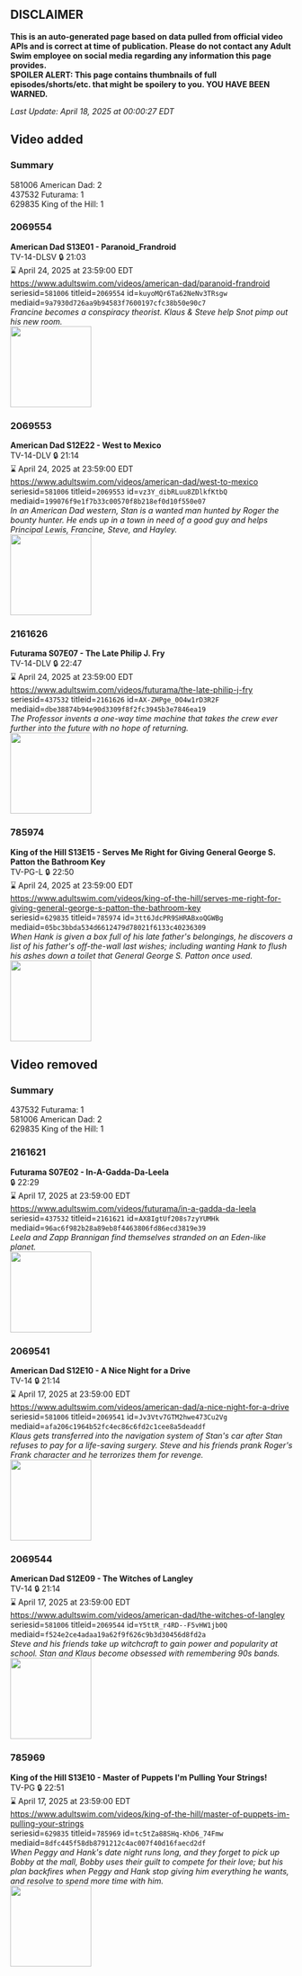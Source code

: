 ## DISCLAIMER
**This is an auto-generated page based on data pulled from official video APIs and is correct at time of publication. Please do not contact any Adult Swim employee on social media regarding any information this page provides.**  
**SPOILER ALERT: This page contains thumbnails of full episodes/shorts/etc. that might be spoilery to you. YOU HAVE BEEN WARNED.**  

_Last Update: April 18, 2025 at 00:00:27 EDT_
## Video added
### Summary
581006 American Dad: 2  
437532 Futurama: 1  
629835 King of the Hill: 1  
### 2069554
**American Dad S13E01 - Paranoid_Frandroid**  
TV-14-DLSV 🔒 21:03  
⌛ April 24, 2025 at 23:59:00 EDT  
https://www.adultswim.com/videos/american-dad/paranoid-frandroid  
seriesid=`581006` titleid=`2069554` id=`kuyoMQr6Ta62NeNv3TRsgw` mediaid=`9a7930d726aa9b94583f7600197cfc38b50e90c7`  
_Francine becomes a conspiracy theorist. Klaus & Steve help Snot pimp out his new room._  
<a href="https://i.cdn.turner.com/adultswim/big/image-upload/thumbnails/thumb-2_image-15199407975132.jpg"><img src="https://i.cdn.turner.com/adultswim/big/image-upload/thumbnails/thumb-2_image-15199407975132.jpg" height="144px" /></a>
### 2069553
**American Dad S12E22 - West to Mexico**  
TV-14-DLV 🔒 21:14  
⌛ April 24, 2025 at 23:59:00 EDT  
https://www.adultswim.com/videos/american-dad/west-to-mexico  
seriesid=`581006` titleid=`2069553` id=`vz3Y_dibRLuu8ZDlkfKtbQ` mediaid=`199076f9e1f7b33c00570f8b218ef0d10f550e07`  
_In an American Dad western, Stan is a wanted man hunted by Roger the bounty hunter. He ends up in a town in need of a good guy and helps Principal Lewis, Francine, Steve, and Hayley._  
<a href="https://i.cdn.turner.com/adultswim/big/image-upload/thumbnails/thumb-2_image-15188043915002.jpg"><img src="https://i.cdn.turner.com/adultswim/big/image-upload/thumbnails/thumb-2_image-15188043915002.jpg" height="144px" /></a>
### 2161626
**Futurama S07E07 - The Late Philip J. Fry**  
TV-14-DLV 🔒 22:47  
⌛ April 24, 2025 at 23:59:00 EDT  
https://www.adultswim.com/videos/futurama/the-late-philip-j-fry  
seriesid=`437532` titleid=`2161626` id=`AX-ZHPge_0O4w1rD3R2F` mediaid=`dbe38874b94e90d3309f8f2fc3945b3e7846ea19`  
_The Professor invents a one-way time machine that takes the crew ever further into the future with no hope of returning._  
<a href="https://media.cdn.adultswim.com/uploads/20220317/thumbnails/2_223171421184-Futurama_707_TheLatePhillipJFry.png"><img src="https://media.cdn.adultswim.com/uploads/20220317/thumbnails/2_223171421184-Futurama_707_TheLatePhillipJFry.png" height="144px" /></a>
### 785974
**King of the Hill S13E15 - Serves Me Right for Giving General George S. Patton the Bathroom Key**  
TV-PG-L 🔒 22:50  
⌛ April 24, 2025 at 23:59:00 EDT  
https://www.adultswim.com/videos/king-of-the-hill/serves-me-right-for-giving-general-george-s-patton-the-bathroom-key  
seriesid=`629835` titleid=`785974` id=`3tt6JdcPR9SHRABxoQGWBg` mediaid=`05bc3bbda534d6612479d78021f6133c40236309`  
_When Hank is given a box full of his late father's belongings, he discovers a list of his father's off-the-wall last wishes; including wanting Hank to flush his ashes down a toilet that General George S. Patton once used._  
<a href="https://i.cdn.turner.com/adultswim/big/image-upload/thumbnails/thumb-2_image-15295043004673.jpg"><img src="https://i.cdn.turner.com/adultswim/big/image-upload/thumbnails/thumb-2_image-15295043004673.jpg" height="144px" /></a>
## Video removed
### Summary
437532 Futurama: 1  
581006 American Dad: 2  
629835 King of the Hill: 1  
### 2161621
**Futurama S07E02 - In-A-Gadda-Da-Leela**  
 🔒 22:29  
⌛ April 17, 2025 at 23:59:00 EDT  
https://www.adultswim.com/videos/futurama/in-a-gadda-da-leela  
seriesid=`437532` titleid=`2161621` id=`AX8IgtUf208s7zyYUMHk` mediaid=`96ac6f982b28a89eb8f4463806fd86ecd3819e39`  
_Leela and Zapp Brannigan find themselves stranded on an Eden-like planet._  
<a href="https://media.cdn.adultswim.com/uploads/20220223/thumbnails/2_22223943455-Futurama_702_InAGaddaDaLeela.png"><img src="https://media.cdn.adultswim.com/uploads/20220223/thumbnails/2_22223943455-Futurama_702_InAGaddaDaLeela.png" height="144px" /></a>
### 2069541
**American Dad S12E10 - A Nice Night for a Drive**  
TV-14 🔒 21:14  
⌛ April 17, 2025 at 23:59:00 EDT  
https://www.adultswim.com/videos/american-dad/a-nice-night-for-a-drive  
seriesid=`581006` titleid=`2069541` id=`Jv3Vtv7GTM2hwe473Cu2Vg` mediaid=`afa206c1964b52fc4ec86c6fd2c1cee8a5deaddf`  
_Klaus gets transferred into the navigation system of Stan's car after Stan refuses to pay for a life-saving surgery. Steve and his friends prank Roger's Frank character and he terrorizes them for revenge._  
<a href="https://i.cdn.turner.com/adultswim/big/image-upload/thumbnails/thumb-2_image-151751872861710.jpg"><img src="https://i.cdn.turner.com/adultswim/big/image-upload/thumbnails/thumb-2_image-151751872861710.jpg" height="144px" /></a>
### 2069544
**American Dad S12E09 - The Witches of Langley**  
TV-14 🔒 21:14  
⌛ April 17, 2025 at 23:59:00 EDT  
https://www.adultswim.com/videos/american-dad/the-witches-of-langley  
seriesid=`581006` titleid=`2069544` id=`Y5ttR_r4RD--F5vHW1jb0Q` mediaid=`f524e2ce4adaa19a62f9f626c9b3d30456d8fd2a`  
_Steve and his friends take up witchcraft to gain power and popularity at school. Stan and Klaus become obsessed with remembering 90s bands._  
<a href="https://i.cdn.turner.com/adultswim/big/image-upload/thumbnails/thumb-2_image-151751869065413.jpg"><img src="https://i.cdn.turner.com/adultswim/big/image-upload/thumbnails/thumb-2_image-151751869065413.jpg" height="144px" /></a>
### 785969
**King of the Hill S13E10 - Master of Puppets I'm Pulling Your Strings!**  
TV-PG 🔒 22:51  
⌛ April 17, 2025 at 23:59:00 EDT  
https://www.adultswim.com/videos/king-of-the-hill/master-of-puppets-im-pulling-your-strings  
seriesid=`629835` titleid=`785969` id=`tc5tZa88SHq-KhD6_74Fmw` mediaid=`8dfc445f58db8791212c4ac007f40d16faecd2df`  
_When Peggy and Hank's date night runs long, and they forget to pick up Bobby at the mall, Bobby uses their guilt to compete for their love; but his plan backfires when Peggy and Hank stop giving him everything he wants, and resolve to spend more time with him._  
<a href="https://media.cdn.adultswim.com/uploads/20220609/thumbnails/2_22691652101-KingOfTheHill_1303_MasterOfPuppetsImPullingYourStrings.jpg"><img src="https://media.cdn.adultswim.com/uploads/20220609/thumbnails/2_22691652101-KingOfTheHill_1303_MasterOfPuppetsImPullingYourStrings.jpg" height="144px" /></a>
